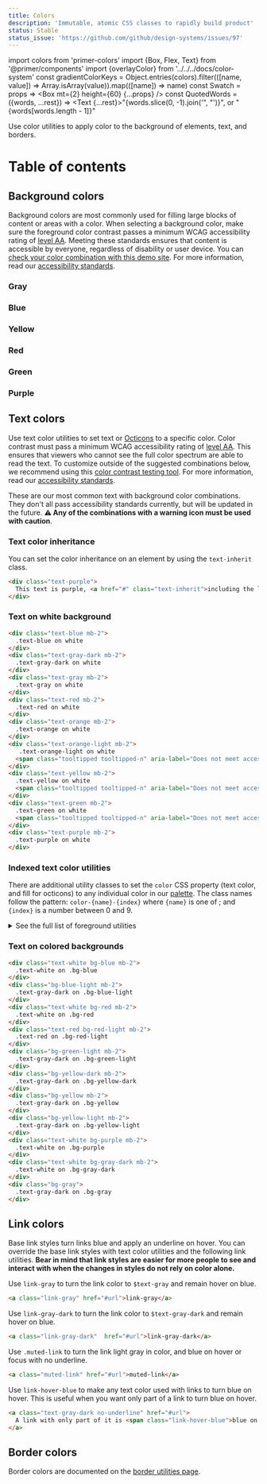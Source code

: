 ```yaml
---
title: Colors
description: 'Immutable, atomic CSS classes to rapidly build product'
status: Stable
status_issue: 'https://github.com/github/design-systems/issues/97'
---
```


import colors from 'primer-colors'
import {Box, Flex, Text} from '@primer/components'
import {overlayColor} from '../../../docs/color-system'
const gradientColorKeys = Object.entries(colors).filter(([name, value]) => Array.isArray(value)).map(([name]) => name)
const Swatch = props => <Box mt={2} height={60} {...props} />
const QuotedWords = ({words, ...rest}) => <Text {...rest}>"{words.slice(0, -1).join('", "')}", or "{words[words.length - 1]}"</Text>

Use color utilities to apply color to the background of elements, text, and borders.

# Table of contents

## Background colors

Background colors are most commonly used for filling large blocks of content or areas with a color. When selecting a background color, make sure the foreground color contrast passes a minimum WCAG accessibility rating of [level AA](https://www.w3.org/TR/UNDERSTANDING-WCAG20/visual-audio-contrast-contrast.html). Meeting these standards ensures that content is accessible by everyone, regardless of disability or user device. You can [check your color combination with this demo site](http://jxnblk.com/colorable/demos/text/). For more information, read our [accessibility standards](../principles/accessibility).

### Gray

<BackgroundHueSwatches hue="gray" />

### Blue

<BackgroundHueSwatches hue="blue" />

### Yellow

<BackgroundHueSwatches hue="yellow" />

### Red

<BackgroundHueSwatches hue="red" />

### Green

<BackgroundHueSwatches hue="green" />

### Purple

<BackgroundHueSwatches hue="purple" />


## Text colors

Use text color utilities to set text or [Octicons](https://octicons.github.com) to a specific color. Color contrast must pass a minimum WCAG accessibility rating of [level AA](https://www.w3.org/TR/UNDERSTANDING-WCAG20/visual-audio-contrast-contrast.html). This ensures that viewers who cannot see the full color spectrum are able to read the text. To customize outside of the suggested combinations below, we recommend using this [color contrast testing tool](http://jxnblk.com/colorable/demos/text/). For more information, read our [accessibility standards](../principles/accessibility).

These are our most common text with background color combinations. They don't all pass accessibility standards currently, but will be updated in the future. **⚠️ Any of the combinations with a warning icon must be used with caution**.

### Text color inheritance

You can set the color inheritance on an element by using the `text-inherit` class.

```html
<div class="text-purple">
  This text is purple, <a href="#" class="text-inherit">including the link</a>
</div>
```

### Text on white background

```html
<div class="text-blue mb-2">
  .text-blue on white
</div>
<div class="text-gray-dark mb-2">
  .text-gray-dark on white
</div>
<div class="text-gray mb-2">
  .text-gray on white
</div>
<div class="text-red mb-2">
  .text-red on white
</div>
<div class="text-orange mb-2">
  .text-orange on white
</div>
<div class="text-orange-light mb-2">
   .text-orange-light on white
  <span class="tooltipped tooltipped-n" aria-label="Does not meet accessibility standards">⚠️</span>
</div>
<div class="text-yellow mb-2">
  .text-yellow on white
  <span class="tooltipped tooltipped-n" aria-label="Does not meet accessibility standards">⚠️</span>
</div>
<div class="text-green mb-2">
  .text-green on white
  <span class="tooltipped tooltipped-n" aria-label="Does not meet accessibility standards">⚠️</span>
</div>
<div class="text-purple mb-2">
  .text-purple on white
</div>
```

### Indexed text color utilities

There are additional utility classes to set the `color` CSS property (text color, and fill for octicons) to any individual color in our [palette](/css/support/color-system). The class names follow the pattern: `color-{name}-{index}` where `{name}` is one of <QuotedWords words={gradientColorKeys} />; and `{index}` is a number between 0 and 9.

<details>
  <summary class="h4">See the full list of foreground utilities</summary>
  <div class="d-flex flex-wrap mr-md-n3">
    {gradientColorKeys.map(name => (
      <div className="my-3 col-12 col-md-6 pr-md-3">
        {
          colors[name].map((value, index) => ({
            selector: `.color-${name}-${index}`,
            variable: `$${name}-${index}00`,
            value
          }))
          .map(({selector, variable, value}) => (
            <Flex flexJustify="space-between" bg={overlayColor(value)} color={value} mb={1} p={3}>
              <span className="text-mono flex-auto mr-3">{selector}</span>
              <span className="text-mono flex-auto mr-3">{variable}</span>
              <span className="text-mono">{value}</span>
            </Flex>
          ))
        }
      </div>
    ))}
  </div>
</details>


### Text on colored backgrounds

```html
<div class="text-white bg-blue mb-2">
  .text-white on .bg-blue
</div>
<div class="bg-blue-light mb-2">
  .text-gray-dark on .bg-blue-light
</div>
<div class="text-white bg-red mb-2">
  .text-white on .bg-red
</div>
<div class="text-red bg-red-light mb-2">
  .text-red on .bg-red-light
</div>
<div class="bg-green-light mb-2">
  .text-gray-dark on .bg-green-light
</div>
<div class="bg-yellow-dark mb-2">
  .text-gray-dark on .bg-yellow-dark
</div>
<div class="bg-yellow mb-2">
  .text-gray-dark on .bg-yellow
</div>
<div class="bg-yellow-light mb-2">
  .text-gray-dark on .bg-yellow-light
</div>
<div class="text-white bg-purple mb-2">
  .text-white on .bg-purple
</div>
<div class="text-white bg-gray-dark mb-2">
  .text-white on .bg-gray-dark
</div>
<div class="bg-gray">
  .text-gray-dark on .bg-gray
</div>
```

## Link colors

Base link styles turn links blue and apply an underline on hover. You can override the base link styles with text color utilities and the following link utilities. **Bear in mind that link styles are easier for more people to see and interact with when the changes in styles do not rely on color alone.**

Use `link-gray` to turn the link color to `$text-gray` and remain hover on blue.

```html
<a class="link-gray" href="#url">link-gray</a>
```

Use `link-gray-dark` to turn the link color to `$text-gray-dark` and remain hover on blue.

```html
<a class="link-gray-dark"  href="#url">link-gray-dark</a>
```

Use `.muted-link` to turn the link light gray in color, and blue on hover or focus with no underline.

```html
<a class="muted-link" href="#url">muted-link</a>
```

Use `link-hover-blue` to make any text color used with links to turn blue on hover. This is useful when you want only part of a link to turn blue on hover.

```html
<a class="text-gray-dark no-underline" href="#url">
  A link with only part of it is <span class="link-hover-blue">blue on hover</span>.
</a>
```

## Border colors

Border colors are documented on the [border utilities page](../utilities/borders#border-width-style-and-color-utilities).
